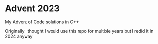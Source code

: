 # Advent 2023
My Advent of Code solutions in C++

Originally I thought I would use this repo for multiple years but I redid it in 2024 anyway
